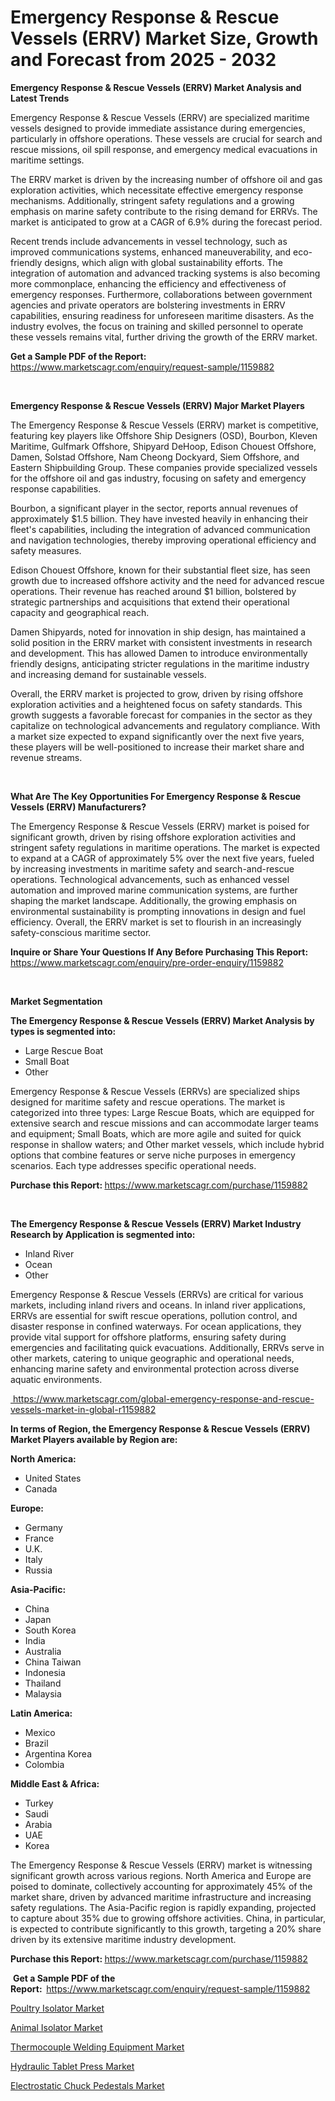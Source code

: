<p><h1>Emergency Response & Rescue Vessels (ERRV) Market Size, Growth and Forecast from 2025 - 2032</h1></p><p><strong>Emergency Response & Rescue Vessels (ERRV) Market Analysis and Latest Trends</strong></p>
<p><p>Emergency Response & Rescue Vessels (ERRV) are specialized maritime vessels designed to provide immediate assistance during emergencies, particularly in offshore operations. These vessels are crucial for search and rescue missions, oil spill response, and emergency medical evacuations in maritime settings. </p><p>The ERRV market is driven by the increasing number of offshore oil and gas exploration activities, which necessitate effective emergency response mechanisms. Additionally, stringent safety regulations and a growing emphasis on marine safety contribute to the rising demand for ERRVs. The market is anticipated to grow at a CAGR of 6.9% during the forecast period. </p><p>Recent trends include advancements in vessel technology, such as improved communications systems, enhanced maneuverability, and eco-friendly designs, which align with global sustainability efforts. The integration of automation and advanced tracking systems is also becoming more commonplace, enhancing the efficiency and effectiveness of emergency responses. Furthermore, collaborations between government agencies and private operators are bolstering investments in ERRV capabilities, ensuring readiness for unforeseen maritime disasters. As the industry evolves, the focus on training and skilled personnel to operate these vessels remains vital, further driving the growth of the ERRV market.</p></p>
<p><strong>Get a Sample PDF of the Report:&nbsp;</strong> <a href="https://www.marketscagr.com/enquiry/request-sample/1159882?utm_campaign=2010&utm_medium=2&utm_source=Github&utm_content=ia&utm_term=11042025&utm_id=emergency-response-rescue-vessels-errv">https://www.marketscagr.com/enquiry/request-sample/1159882</a></p>
<p>&nbsp;</p>
<p><strong>Emergency Response & Rescue Vessels (ERRV) Major Market Players</strong></p>
<p><p>The Emergency Response & Rescue Vessels (ERRV) market is competitive, featuring key players like Offshore Ship Designers (OSD), Bourbon, Kleven Maritime, Gulfmark Offshore, Shipyard DeHoop, Edison Chouest Offshore, Damen, Solstad Offshore, Nam Cheong Dockyard, Siem Offshore, and Eastern Shipbuilding Group. These companies provide specialized vessels for the offshore oil and gas industry, focusing on safety and emergency response capabilities.</p><p>Bourbon, a significant player in the sector, reports annual revenues of approximately $1.5 billion. They have invested heavily in enhancing their fleet's capabilities, including the integration of advanced communication and navigation technologies, thereby improving operational efficiency and safety measures.</p><p>Edison Chouest Offshore, known for their substantial fleet size, has seen growth due to increased offshore activity and the need for advanced rescue operations. Their revenue has reached around $1 billion, bolstered by strategic partnerships and acquisitions that extend their operational capacity and geographical reach. </p><p>Damen Shipyards, noted for innovation in ship design, has maintained a solid position in the ERRV market with consistent investments in research and development. This has allowed Damen to introduce environmentally friendly designs, anticipating stricter regulations in the maritime industry and increasing demand for sustainable vessels.</p><p>Overall, the ERRV market is projected to grow, driven by rising offshore exploration activities and a heightened focus on safety standards. This growth suggests a favorable forecast for companies in the sector as they capitalize on technological advancements and regulatory compliance. With a market size expected to expand significantly over the next five years, these players will be well-positioned to increase their market share and revenue streams.</p></p>
<p>&nbsp;</p>
<p><strong>What Are The Key Opportunities For Emergency Response & Rescue Vessels (ERRV) Manufacturers?</strong></p>
<p><p>The Emergency Response & Rescue Vessels (ERRV) market is poised for significant growth, driven by rising offshore exploration activities and stringent safety regulations in maritime operations. The market is expected to expand at a CAGR of approximately 5% over the next five years, fueled by increasing investments in maritime safety and search-and-rescue operations. Technological advancements, such as enhanced vessel automation and improved marine communication systems, are further shaping the market landscape. Additionally, the growing emphasis on environmental sustainability is prompting innovations in design and fuel efficiency. Overall, the ERRV market is set to flourish in an increasingly safety-conscious maritime sector.</p></p>
<p><strong>Inquire or Share Your Questions If Any Before Purchasing This Report:</strong> <a href="https://www.marketscagr.com/enquiry/pre-order-enquiry/1159882?utm_campaign=2010&utm_medium=2&utm_source=Github&utm_content=ia&utm_term=11042025&utm_id=emergency-response-rescue-vessels-errv">https://www.marketscagr.com/enquiry/pre-order-enquiry/1159882</a></p>
<p>&nbsp;</p>
<p><strong>Market Segmentation</strong></p>
<p><strong>The Emergency Response & Rescue Vessels (ERRV) Market Analysis by types is segmented into:</strong></p>
<p><ul><li>Large Rescue Boat</li><li>Small Boat</li><li>Other</li></ul></p>
<p><p>Emergency Response & Rescue Vessels (ERRVs) are specialized ships designed for maritime safety and rescue operations. The market is categorized into three types: Large Rescue Boats, which are equipped for extensive search and rescue missions and can accommodate larger teams and equipment; Small Boats, which are more agile and suited for quick response in shallow waters; and Other market vessels, which include hybrid options that combine features or serve niche purposes in emergency scenarios. Each type addresses specific operational needs.</p></p>
<p><strong>Purchase this Report:&nbsp;</strong><a href="https://www.marketscagr.com/purchase/1159882?utm_campaign=2010&utm_medium=2&utm_source=Github&utm_content=ia&utm_term=11042025&utm_id=emergency-response-rescue-vessels-errv">https://www.marketscagr.com/purchase/1159882</a></p>
<p>&nbsp;</p>
<p><strong>The Emergency Response & Rescue Vessels (ERRV) Market Industry Research by Application is segmented into:</strong></p>
<p><ul><li>Inland River</li><li>Ocean</li><li>Other</li></ul></p>
<p><p>Emergency Response & Rescue Vessels (ERRVs) are critical for various markets, including inland rivers and oceans. In inland river applications, ERRVs are essential for swift rescue operations, pollution control, and disaster response in confined waterways. For ocean applications, they provide vital support for offshore platforms, ensuring safety during emergencies and facilitating quick evacuations. Additionally, ERRVs serve in other markets, catering to unique geographic and operational needs, enhancing marine safety and environmental protection across diverse aquatic environments.</p></p>
<p><a href="https://www.marketscagr.com/global-emergency-response-and-rescue-vessels-market-in-global-r1159882?utm_campaign=2010&utm_medium=2&utm_source=Github&utm_content=ia&utm_term=11042025&utm_id=emergency-response-rescue-vessels-errv">&nbsp;https://www.marketscagr.com/global-emergency-response-and-rescue-vessels-market-in-global-r1159882</a></p>
<p><strong>In terms of Region, the Emergency Response & Rescue Vessels (ERRV) Market Players available by Region are:</strong></p>
<p>
    <p> <strong> North America: </strong>
        <ul>
            <li>United States</li>
            <li>Canada</li>
        </ul>
        </p> 
    <p> <strong> Europe: </strong>
        <ul>
            <li>Germany</li>
            <li>France</li>
            <li>U.K.</li>
            <li>Italy</li>
            <li>Russia</li>
        </ul>
        </p> 
    <p> <strong> Asia-Pacific: </strong>
        <ul>
            <li>China</li>
            <li>Japan</li>
            <li>South Korea</li>
            <li>India</li>
            <li>Australia</li>
            <li>China Taiwan</li>
            <li>Indonesia</li>
            <li>Thailand</li>
            <li>Malaysia</li>
        </ul>
        </p> 
    <p> <strong> Latin America: </strong>
        <ul>
            <li>Mexico</li>
            <li>Brazil</li>
            <li>Argentina Korea</li>
            <li>Colombia</li>
        </ul>
        </p> 
    <p> <strong> Middle East & Africa: </strong>
        <ul>
            <li>Turkey</li>
            <li>Saudi</li>
            <li>Arabia</li>
            <li>UAE</li>
            <li>Korea</li>
        </ul>
    </p>
    </p>
<p><p>The Emergency Response & Rescue Vessels (ERRV) market is witnessing significant growth across various regions. North America and Europe are poised to dominate, collectively accounting for approximately 45% of the market share, driven by advanced maritime infrastructure and increasing safety regulations. The Asia-Pacific region is rapidly expanding, projected to capture about 35% due to growing offshore activities. China, in particular, is expected to contribute significantly to this growth, targeting a 20% share driven by its extensive maritime industry development.</p></p>
<p><strong>Purchase this Report: </strong><a href="https://www.marketscagr.com/purchase/1159882?utm_campaign=2010&utm_medium=2&utm_source=Github&utm_content=ia&utm_term=11042025&utm_id=emergency-response-rescue-vessels-errv">https://www.marketscagr.com/purchase/1159882</a></p>
<p>&nbsp;<strong>Get a Sample PDF of the Report:&nbsp;&nbsp;</strong><a href="https://www.marketscagr.com/enquiry/request-sample/1159882?utm_campaign=2010&utm_medium=2&utm_source=Github&utm_content=ia&utm_term=11042025&utm_id=emergency-response-rescue-vessels-errv">https://www.marketscagr.com/enquiry/request-sample/1159882</a></p>
<p><strong></strong></p>
<p><p><a href="https://github.com/bmorecock/Market-Research-Report-List-6/blob/main/poultry-isolator-market.md?utm_campaign=2010&utm_medium=2&utm_source=Github&utm_content=ia&utm_term=11042025&utm_id=emergency-response-rescue-vessels-errv">Poultry Isolator Market</a></p><p><a href="https://github.com/AshrafKhan865/Market-Research-Report-List-2/blob/main/animal-isolator-market.md?utm_campaign=2010&utm_medium=2&utm_source=Github&utm_content=ia&utm_term=11042025&utm_id=emergency-response-rescue-vessels-errv">Animal Isolator Market</a></p><p><a href="https://github.com/ilonaenterline65/Market-Research-Report-List-1/blob/main/thermocouple-welding-equipment-market.md?utm_campaign=2010&utm_medium=2&utm_source=Github&utm_content=ia&utm_term=11042025&utm_id=emergency-response-rescue-vessels-errv">Thermocouple Welding Equipment Market</a></p><p><a href="https://github.com/Krish2023na/Market-Research-Report-List-7/blob/main/hydraulic-tablet-press-market.md?utm_campaign=2010&utm_medium=2&utm_source=Github&utm_content=ia&utm_term=11042025&utm_id=emergency-response-rescue-vessels-errv">Hydraulic Tablet Press Market</a></p><p><a href="https://github.com/gullattedenna/Market-Research-Report-List-1/blob/main/electrostatic-chuck-pedestals-market.md?utm_campaign=2010&utm_medium=2&utm_source=Github&utm_content=ia&utm_term=11042025&utm_id=emergency-response-rescue-vessels-errv">Electrostatic Chuck Pedestals Market</a></p></p>